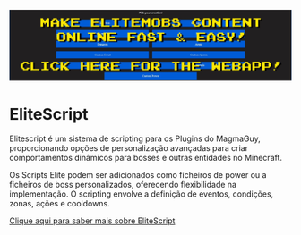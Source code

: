 [![webapp_banner.jpg](../../../img/wiki/webapp_banner.jpg)](https://magmaguy.com/webapp/webapp.html)

# EliteScript

Elitescript é um sistema de scripting para os Plugins do MagmaGuy, proporcionando opções de personalização avançadas para criar comportamentos dinâmicos para bosses e outras entidades no Minecraft.

Os Scripts Elite podem ser adicionados como ficheiros de power ou a ficheiros de boss personalizados, oferecendo flexibilidade na implementação. O scripting envolve a definição de eventos, condições, zonas, ações e cooldowns.

[Clique aqui para saber mais sobre EliteScript]($language$/elitemobs/creating_powers.md)
